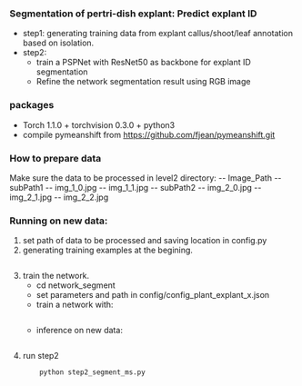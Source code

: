 ### Segmentation of pertri-dish explant: Predict explant ID
+ step1: generating training data from explant callus/shoot/leaf annotation based on isolation.
+ step2: 
    * train a PSPNet with ResNet50 as backbone for explant ID segmentation
    * Refine the network segmentation result using RGB image

### packages
+ Torch 1.1.0 + torchvision 0.3.0 + python3
+ compile pymeanshift from https://github.com/fjean/pymeanshift.git

### How to prepare data
Make sure the data to be processed in level2 directory:
-- Image_Path
   -- subPath1
        -- img_1_0.jpg
        -- img_1_1.jpg
   -- subPath2
        -- img_2_0.jpg
        -- img_2_1.jpg
        -- img_2_2.jpg

### Running on new data:
1. set path of data to be processed and saving location in config.py
2. generating training examples at the begining. 
    ```python step1_generate_instance_ann.py
    ```
3. train the network.
    + cd network_segment
    + set parameters and path in config/config_plant_explant_x.json
    + train a network with: 
        ```python train.py --config config/config_plant_explant_x.json
        ``` 
    + inference on new data:
        ```python infer_explant.py --config xxx.json --model xxx.pth --images  $PATH_TO_IMAGES --output $PATH_OUTPUT
        ```
4. run step2 
    ``` cd ../
        python step2_segment_ms.py
    ```

